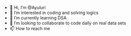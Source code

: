 - 👋 Hi, I’m @Ayuluri
- 👀 I’m interested in coding and solving logics
- 🌱 I’m currently learning DSA
- 💞️ I’m looking to collaborate to code daily on real data sets
- 📫 How to reach me 

<!---
Ayuluri/Ayuluri is a ✨ special ✨ repository because its `README.md` (this file) appears on your GitHub profile.
You can click the Preview link to take a look at your changes.
--->
